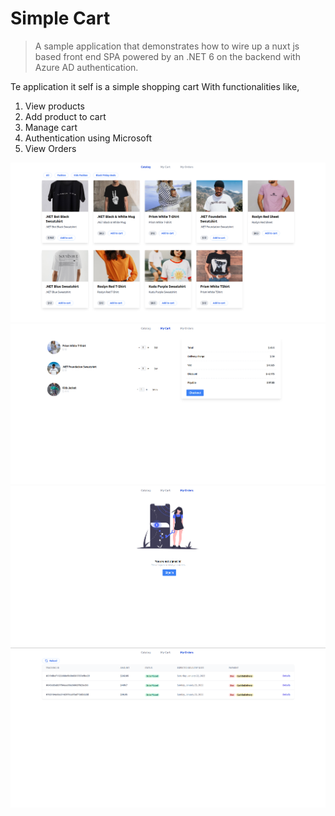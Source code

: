 # Simple Cart

> A sample application that demonstrates how to wire up a nuxt js based front end SPA powered by an .NET 6 on the backend with Azure AD authentication.

Te application it self is a simple shopping cart
With functionalities like, 
1. View products
2. Add product to cart
3. Manage cart
4. Authentication using Microsoft
5. View Orders

![screenshot](./app_screenshot_1.png)
![screenshot](./app_screenshot_2.png)
![screenshot](./app_screenshot_3.png)
![screenshot](./app_screenshot_4.png)

